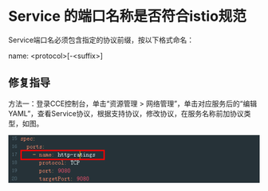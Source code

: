 # Service 的端口名称是否符合istio规范<a name="istio_01_0066"></a>

Service端口名必须包含指定的协议前缀，按以下格式命名：

name: <protocol\>\[-<suffix\>\]

## 修复指导<a name="section369473114412"></a>

方法一：登录CCE控制台，单击“资源管理 \> 网络管理”，单击对应服务后的“编辑YAML”，查看Service协议，根据支持协议，修改协议，在服务名称前加协议类型，如图。

![](figures/unnaming-(30).png)

